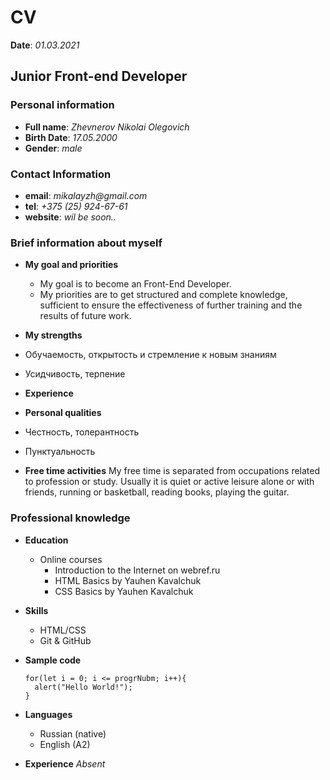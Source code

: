 # CV

**Date**: _01.03.2021_

## Junior Front-end Developer

### Personal information

- **Full name**: _Zhevnerov Nikolai Olegovich_
- **Birth Date**: _17.05.2000_
- **Gender**: _male_

### Contact Information

- **email**: _mikalayzh@gmail.com_
- **tel**: _+375 (25) 924-67-61_
- **website**: _wil be soon.._

### Brief information about myself

- **My goal and priorities**
  - My goal is to become an Front-End Developer.
  - My priorities are to get structured and complete knowledge, sufficient to ensure the effectiveness of further training and the results of future work.

- **My strengths**
 - Обучаемость, открытость и стремление к новым знаниям
 - Усидчивость, терпение

- **Experience**

- **Personal qualities**
 - Честность, толерантность
 - Пунктуальность

- **Free time activities**
  My free time is separated from occupations related to profession or study. Usually it is quiet or active leisure alone or with friends, running or basketball, reading books, playing the guitar.

### Professional knowledge

- **Education**
  - Online courses
    - Introduction to the Internet on webref.ru
    - HTML Basics by Yauhen Kavalchuk
    - CSS Basics by Yauhen Kavalchuk

- **Skills**
  - HTML/CSS
  - Git & GitHub

- **Sample code**
  ```
  for(let i = 0; i <= progrNubm; i++){
  	alert("Hello World!");
  }
  ```
- **Languages**
  - Russian (native)
  - English (A2)

- **Experience**
  _Absent_

